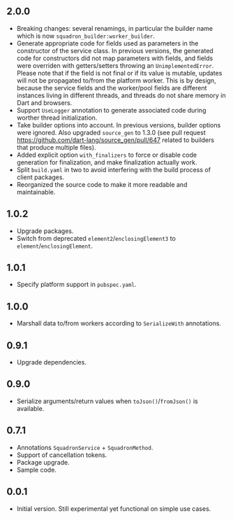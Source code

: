 ## 2.0.0

- Breaking changes: several renamings, in particular the builder name which is now `squadron_builder:worker_builder`.
- Generate appropriate code for fields used as parameters in the constructor of the service class. In previous versions, the generated code for constructors did not map parameters with fields, and fields were overriden with getters/setters throwing an `UnimplementedError`. Please note that if the field is not final or if its value is mutable, updates will not be propagated to/from the platform worker. This is by design, because the service fields and the worker/pool fields are different instances living in different threads, and threads do not share memory in Dart and browsers.
- Support `UseLogger` annotation to generate associated code during worther thread initialization.
- Take builder options into account. In previous versions, builder options were ignored. Also upgraded `source_gen` to 1.3.0 (see pull request https://github.com/dart-lang/source_gen/pull/647 related to builders that produce multiple files).
- Added explicit option `with_finalizers` to force or disable code generation for finalization, and make finalization actually work.
- Split `build.yaml` in two to avoid interfering with the build process of client packages.
- Reorganized the source code to make it more readable and maintainable.

## 1.0.2

- Upgrade packages.
- Switch from deprecated `element2`/`enclosingElement3` to `element`/`enclosingElement`.

## 1.0.1

- Specify platform support in `pubspec.yaml`.

## 1.0.0

- Marshall data to/from workers according to `SerializeWith` annotations.

## 0.9.1

- Upgrade dependencies.

## 0.9.0

- Serialize arguments/return values when `toJson()`/`fromJson()` is available.

## 0.7.1

- Annotations `SquadronService` + `SquadronMethod`.
- Support of cancellation tokens.
- Package upgrade.
- Sample code.

## 0.0.1

- Initial version. Still experimental yet functional on simple use cases.
